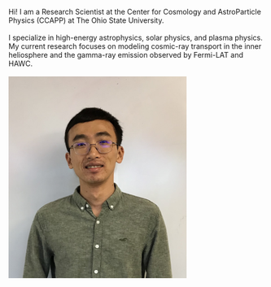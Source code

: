 Hi! I am a Research Scientist at the Center for Cosmology and AstroParticle Physics (CCAPP) at The Ohio State University. 
<br/><br/>
I specialize in high-energy astrophysics, solar physics, and plasma physics. My current research focuses on modeling cosmic-ray transport in the inner heliosphere and the gamma-ray emission observed by Fermi-LAT and HAWC.
<br/><br/>
<img src="images/profile_2.jpg" width = "350">

